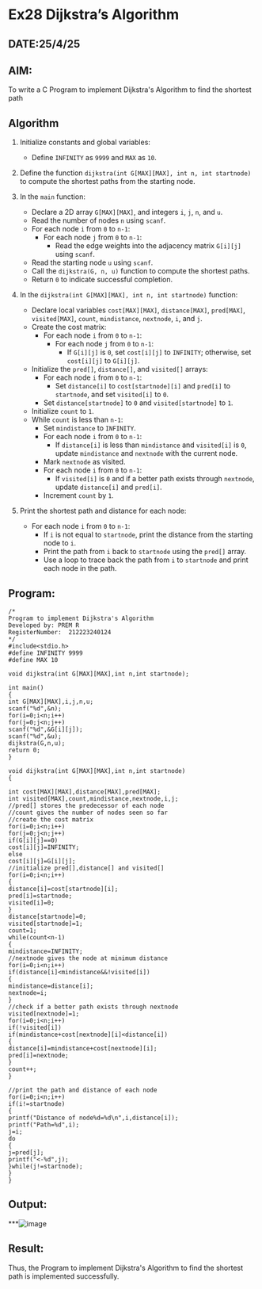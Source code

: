 # Ex28 Dijkstra’s Algorithm
## DATE:25/4/25
## AIM:
To write a C Program to implement Dijkstra's Algorithm to find the shortest path

## Algorithm
1. Initialize constants and global variables: 
   - Define `INFINITY` as `9999` and `MAX` as `10`.<br>

2. Define the function `dijkstra(int G[MAX][MAX], int n, int startnode)` to compute the shortest paths from the starting node.<br>

3. In the `main` function:<br>
   - Declare a 2D array `G[MAX][MAX]`, and integers `i`, `j`, `n`, and `u`.<br>
   - Read the number of nodes `n` using `scanf`.<br>
   - For each node `i` from `0` to `n-1`:<br>
     - For each node `j` from `0` to `n-1`:<br>
       - Read the edge weights into the adjacency matrix `G[i][j]` using `scanf`.<br>
   - Read the starting node `u` using `scanf`.<br>
   - Call the `dijkstra(G, n, u)` function to compute the shortest paths.<br>
   - Return `0` to indicate successful completion.<br>

4. In the `dijkstra(int G[MAX][MAX], int n, int startnode)` function:<br>
   - Declare local variables `cost[MAX][MAX]`, `distance[MAX]`, `pred[MAX]`, `visited[MAX]`, `count`, `mindistance`, `nextnode`, `i`, and `j`.<br>
   - Create the cost matrix:<br>
     - For each node `i` from `0` to `n-1`:<br>
       - For each node `j` from `0` to `n-1`:<br>
         - If `G[i][j]` is `0`, set `cost[i][j]` to `INFINITY`; otherwise, set `cost[i][j]` to `G[i][j]`.<br>
   - Initialize the `pred[]`, `distance[]`, and `visited[]` arrays:<br>
     - For each node `i` from `0` to `n-1`:<br>
       - Set `distance[i]` to `cost[startnode][i]` and `pred[i]` to `startnode`, and set `visited[i]` to `0`.<br>
     - Set `distance[startnode]` to `0` and `visited[startnode]` to `1`.<br>
   - Initialize `count` to `1`.<br>
   - While `count` is less than `n-1`:<br>
     - Set `mindistance` to `INFINITY`.<br>
     - For each node `i` from `0` to `n-1`:<br>
       - If `distance[i]` is less than `mindistance` and `visited[i]` is `0`, update `mindistance` and `nextnode` with the current node.<br>
     - Mark `nextnode` as visited.<br>
     - For each node `i` from `0` to `n-1`:<br>
       - If `visited[i]` is `0` and if a better path exists through `nextnode`, update `distance[i]` and `pred[i]`.<br>
     - Increment `count` by `1`.<br>

5. Print the shortest path and distance for each node:<br>
   - For each node `i` from `0` to `n-1`:<br>
     - If `i` is not equal to `startnode`, print the distance from the starting node to `i`.<br>
     - Print the path from `i` back to `startnode` using the `pred[]` array.<br>
     - Use a loop to trace back the path from `i` to `startnode` and print each node in the path.<br>

## Program:
```
/*
Program to implement Dijkstra's Algorithm 
Developed by: PREM R
RegisterNumber:  212223240124
*/
#include<stdio.h>
#define INFINITY 9999
#define MAX 10
 
void dijkstra(int G[MAX][MAX],int n,int startnode);
 
int main()
{
int G[MAX][MAX],i,j,n,u;
scanf("%d",&n);
for(i=0;i<n;i++)
for(j=0;j<n;j++)
scanf("%d",&G[i][j]);
scanf("%d",&u);
dijkstra(G,n,u);
return 0;
}
 
void dijkstra(int G[MAX][MAX],int n,int startnode)
{
 
int cost[MAX][MAX],distance[MAX],pred[MAX];
int visited[MAX],count,mindistance,nextnode,i,j;
//pred[] stores the predecessor of each node
//count gives the number of nodes seen so far
//create the cost matrix
for(i=0;i<n;i++)
for(j=0;j<n;j++)
if(G[i][j]==0)
cost[i][j]=INFINITY;
else
cost[i][j]=G[i][j];
//initialize pred[],distance[] and visited[]
for(i=0;i<n;i++)
{
distance[i]=cost[startnode][i];
pred[i]=startnode;
visited[i]=0;
}
distance[startnode]=0;
visited[startnode]=1;
count=1;
while(count<n-1)
{
mindistance=INFINITY;
//nextnode gives the node at minimum distance
for(i=0;i<n;i++)
if(distance[i]<mindistance&&!visited[i])
{
mindistance=distance[i];
nextnode=i;
}
//check if a better path exists through nextnode
visited[nextnode]=1;
for(i=0;i<n;i++)
if(!visited[i])
if(mindistance+cost[nextnode][i]<distance[i])
{
distance[i]=mindistance+cost[nextnode][i];
pred[i]=nextnode;
}
count++;
}
 
//print the path and distance of each node
for(i=0;i<n;i++)
if(i!=startnode)
{
printf("Distance of node%d=%d\n",i,distance[i]);
printf("Path=%d",i);
j=i;
do
{
j=pred[j];
printf("<-%d",j);
}while(j!=startnode);
}
}

```

## Output:

***![image](https://github.com/user-attachments/assets/121d86c2-a203-4174-aa9d-5389b62714ef)



## Result:
Thus, the Program to implement Dijkstra's Algorithm to find the shortest path is implemented successfully.
